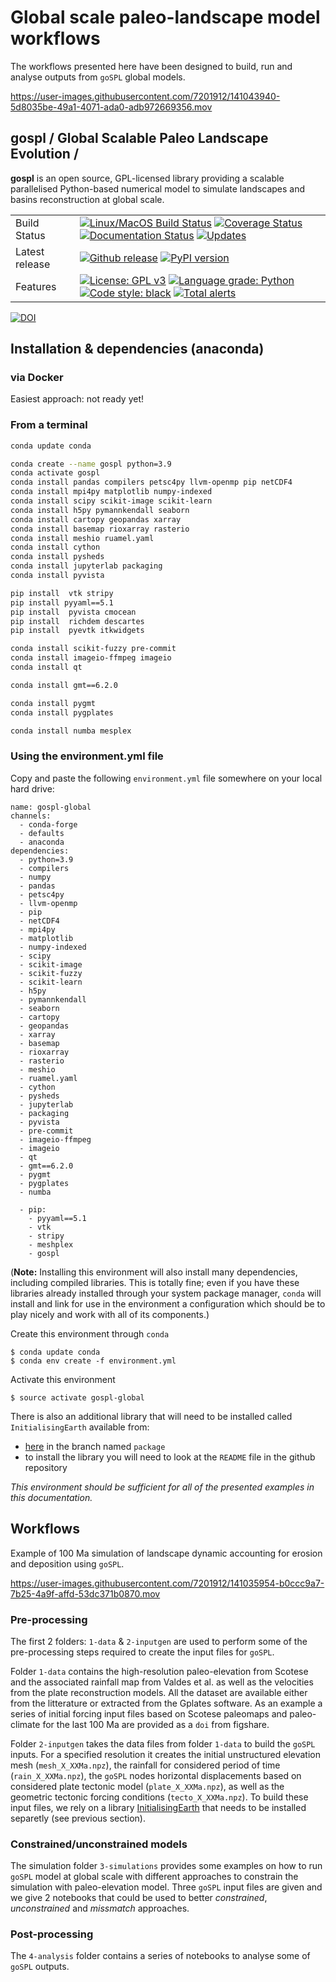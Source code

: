 # Global scale paleo-landscape model workflows

The workflows presented here have been designed to build, run and analyse outputs from `goSPL` global models.

https://user-images.githubusercontent.com/7201912/141043940-5d8035be-49a1-4071-ada0-adb972669356.mov

## gospl / Global Scalable Paleo Landscape Evolution  /

**gospl** is an open source, GPL-licensed library providing a scalable parallelised Python-based numerical model to simulate landscapes and basins reconstruction at global scale.

|    |    |
| --- | --- |
| Build Status | [![Linux/MacOS Build Status](https://travis-ci.org/Geodels/gospl.svg?branch=master)](https://travis-ci.org/Geodels/gospl) [![Coverage Status](https://coveralls.io/repos/github/Geodels/gospl/badge.svg?branch=master)](https://coveralls.io/github/Geodels/gospl?branch=master) [![Documentation Status](https://readthedocs.org/projects/gospl/badge/?version=latest)](https://gospl.readthedocs.io/en/latest/?badge=latest)  [![Updates](https://pyup.io/repos/github/Geodels/gospl/shield.svg)](https://pyup.io/repos/github/Geodels/gospl/) |
| Latest release | [![Github release](https://img.shields.io/github/release/Geodels/gospl.svg?label=tag&colorB=11ccbb)](https://github.com/Geodels/gospl/releases) [![PyPI version](https://badge.fury.io/py/gospl.svg?colorB=cc77dd)](https://pypi.org/project/gospl)  |
| Features | [![License: GPL v3](https://img.shields.io/badge/License-GPLv3-blue.svg)](https://www.gnu.org/licenses/gpl-3.0)    [![Language grade: Python](https://img.shields.io/lgtm/grade/python/g/Geodels/gospl.svg?logo=lgtm&logoWidth=18)](https://lgtm.com/projects/g/Geodels/gospl/context:python) [![Code style: black](https://img.shields.io/badge/code%20style-black-000000.svg)](https://github.com/psf/black) [![Total alerts](https://img.shields.io/lgtm/alerts/g/Geodels/gospl.svg?logo=lgtm&logoWidth=18)](https://lgtm.com/projects/g/Geodels/gospl/alerts/) |

[![DOI](https://joss.theoj.org/papers/10.21105/joss.02804/status.svg)](https://doi.org/10.21105/joss.02804)

## Installation & dependencies (anaconda)

### via Docker

Easiest approach: not ready yet!

### From a terminal

```bash
conda update conda

conda create --name gospl python=3.9
conda activate gospl
conda install pandas compilers petsc4py llvm-openmp pip netCDF4
conda install mpi4py matplotlib numpy-indexed
conda install scipy scikit-image scikit-learn
conda install h5py pymannkendall seaborn
conda install cartopy geopandas xarray
conda install basemap rioxarray rasterio
conda install meshio ruamel.yaml
conda install cython
conda install pysheds
conda install jupyterlab packaging
conda install pyvista

pip install  vtk stripy
pip install pyyaml==5.1
pip install  pyvista cmocean
pip install  richdem descartes
pip install  pyevtk itkwidgets

conda install scikit-fuzzy pre-commit
conda install imageio-ffmpeg imageio
conda install qt

conda install gmt==6.2.0

conda install pygmt
conda install pygplates

conda install numba mesplex
```


### Using the environment.yml file

Copy and paste the following `environment.yml` file somewhere on your local hard drive:

    name: gospl-global
    channels:
      - conda-forge
      - defaults
      - anaconda
    dependencies:
      - python=3.9
      - compilers 
      - numpy 
      - pandas 
      - petsc4py 
      - llvm-openmp 
      - pip 
      - netCDF4
      - mpi4py 
      - matplotlib 
      - numpy-indexed
      - scipy 
      - scikit-image 
      - scikit-fuzzy
      - scikit-learn
      - h5py 
      - pymannkendall 
      - seaborn
      - cartopy 
      - geopandas
      - xarray
      - basemap 
      - rioxarray 
      - rasterio
      - meshio 
      - ruamel.yaml 
      - cython 
      - pysheds 
      - jupyterlab 
      - packaging
      - pyvista
      - pre-commit
      - imageio-ffmpeg 
      - imageio
      - qt
      - gmt==6.2.0
      - pygmt
      - pygplates
      - numba 

      - pip:
        - pyyaml==5.1
        - vtk
        - stripy
        - meshplex            
        - gospl


(**Note:** Installing this environment will also install many dependencies, including compiled libraries. This is totally fine; even if you have these libraries already installed through your system package manager, `conda` will install and link for use in the environment a configuration which should be to play nicely and work with all of its components.)

Create this environment through `conda`

    $ conda update conda
    $ conda env create -f environment.yml
    
Activate this environment

    $ source activate gospl-global
    
There is also an additional library that will need to be installed called `InitialisingEarth` available from:
+ [here](https://github.com/suoarski/InitialisingEarth.git) in the branch named `package` 
+ to install the library you will need to look at the `README` file in the github repository

*This environment should be sufficient for all of the presented examples in this documentation.*

## Workflows

Example of 100 Ma simulation of landscape dynamic accounting for erosion and deposition using `goSPL`.

https://user-images.githubusercontent.com/7201912/141035954-b0ccc9a7-7b25-4a9f-affd-53dc371b0870.mov

### Pre-processing

The first 2 folders: `1-data` & `2-inputgen` are used to perform some of the pre-processing steps required to create the input files for `goSPL`.

Folder `1-data` contains the high-resolution paleo-elevation from Scotese and the associated rainfall map from Valdes et al. as well as the velocities from the plate reconstruction models. All the dataset are available either from the litterature or extracted from the Gplates software. As an example a series of initial forcing input files based on Scotese paleomaps and paleo-climate for the last 100 Ma are provided as a `doi` from figshare.

Folder `2-inputgen` takes the data files from folder `1-data` to build the `goSPL` inputs. For a specified resolution it creates the initial unstructured elevation mesh (`mesh_X_XXMa.npz`), the rainfall for considered period of time (`rain_X_XXMa.npz`), the `goSPL` nodes horizontal displacements based on considered plate tectonic model (`plate_X_XXMa.npz`), as well as the geometric tectonic forcing conditions (`tecto_X_XXMa.npz`). To build these input files, we rely on a library [InitialisingEarth](https://github.com/suoarski/InitialisingEarth.git) that needs to be installed separetly (see previous section).

### Constrained/unconstrained models

The simulation folder `3-simulations` provides some examples on how to run `goSPL` model at global scale with different approaches to constrain the simulation with paleo-elevation model. Three `goSPL` input files are given and we give 2 notebooks that could be used to better *constrained*, *unconstrained* and *missmatch* approaches. 

### Post-processing

The `4-analysis` folder contains a series of notebooks to analyse some of `goSPL` outputs.
